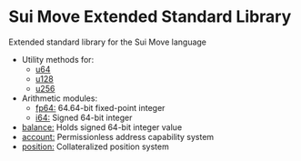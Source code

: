 # Sui Move Extended Standard Library

Extended standard library for the Sui Move language
* Utility methods for:
  * [u64](/stl/sources/u64.move "u64")
  * [u128](/stl/sources/u128.move "u128")
  * [u256](/stl/sources/u256.move "u256")
* Arithmetic modules:
  * [fp64:](/stl/sources/fp64.move "fp64") 64.64-bit fixed-point integer
  * [i64:](/stl/sources/i64.move "i64") Signed 64-bit integer
* [balance:](/stl/sources/ibalance.move "IBalance") Holds signed 64-bit integer value
* [account:](/stl/sources/account.move "Account") Permissionless address capability system
* [position:](/stl/sources/position.move "Position") Collateralized position system
